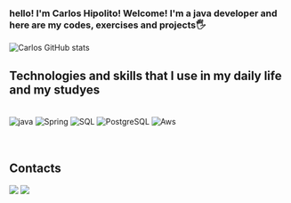 
### hello! I'm Carlos Hipolito! Welcome! I'm a java developer and here are my codes, exercises and projects🖐️




![Carlos GitHub stats](https://github-readme-stats.vercel.app/api?username=Carloshipol&show_icons=true&theme=tokyonight)

## Technologies and skills that I use in my daily life and my studyes

<div style="display: inline_block"><br/>
<img align="center" alt ="java" src="https://img.shields.io/badge/Java-ED8B00?style=for-the-badge&logo=openjdk&logoColor=white"/>
<img align="center" alt ="Spring" src="https://img.shields.io/badge/Spring-6DB33F?style=for-the-badge&logo=spring&logoColor=white"/>
<img align="center" alt ="SQL" src="https://img.shields.io/badge/MySQL-00000F?style=for-the-badge&logo=mysql&logoColor=white"/>
<img align="center" alt ="PostgreSQL" src="https://img.shields.io/badge/PostgreSQL-316192?style=for-the-badge&logo=postgresql&logoColor=white"/>
<img align="center" alt ="Aws" src="https://img.shields.io/badge/Amazon_AWS-232F3E?style=for-the-badge&logo=amazon-aws&logoColor=white"/>
</div><br/>


</div><br/>

## Contacts

<div>
<a href="https://www.linkedin.com/in/carlos-hipol09?lipi=urn%3Ali%3Apage%3Ad_flagship3_profile_view_base_contact_details%3BQy7QC2wQRW6aXZGgsXRY5Q%3D%3D" target="_blank"><img src="https://img.shields.io/badge/LinkedIn-0077B5?style=for-the-badge&logo=linkedin&logoColor=white"></a>
<a href="mailto:contato@carlaogaruda30"><img src="https://img.shields.io/badge/Gmail-D14836?style=for-the-badge&logo=gmail&logoColor=white" target="_blank"></a>

</div>
